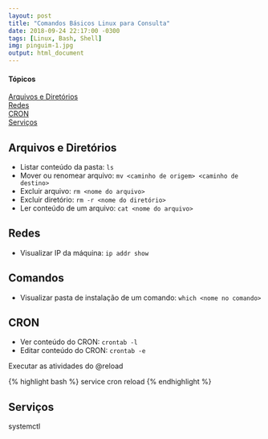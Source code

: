 ```yaml
---
layout: post
title: "Comandos Básicos Linux para Consulta"
date: 2018-09-24 22:17:00 -0300
tags: [Linux, Bash, Shell]
img: pinguim-1.jpg
output: html_document      
---
```




#### Tópicos

[Arquivos e Diretórios](#ambiente)<br/>
[Redes](#redes)<br/>
[CRON](#cron)<br/>
[Serviços](#serviços)

## Arquivos e Diretórios

* Listar conteúdo da pasta: `ls`
* Mover ou renomear arquivo: `mv <caminho de origem> <caminho de destino>`
* Excluir arquivo: `rm <nome do arquivo>`
* Excluir diretório: `rm -r <nome do diretório>`
* Ler conteúdo de um arquivo: `cat <nome do arquivo>`

## Redes

* Visualizar IP da máquina: `ip addr show`

## Comandos

* Visualizar pasta de instalação de um comando: `which <nome no comando>`

## CRON

* Ver conteúdo do CRON: `crontab -l`
* Editar conteúdo do CRON: `crontab -e`

Executar as atividades do @reload


{% highlight bash %}
service cron reload
{% endhighlight %}

## Serviços 


systemctl
